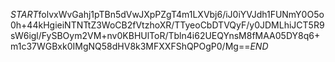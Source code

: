 $START$folvxWvGahj1pTBn5dVwJXpPZgT4m1LXVbj6/iJ0iYVJdh1FUNmY0O5o0h+44kHgieiNTNTtZ3WoCB2fVtzhoXR/TTyeoCbDTVQyF/y0JDMLhiJCT5R9sW6igl/FySBOym2VM+nv0KBHUlToR/Tbln4i62UEQYnsM8fMAA05DY8q6+m1c37WGBxk0IMgNQ58dHV8k3MFXXFShQPOgP0/Mg==$END$